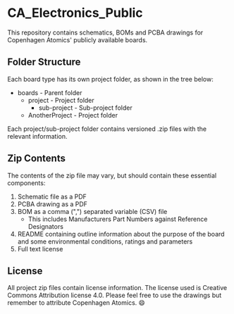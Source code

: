 # CA_Electronics_Public

This repository contains schematics, BOMs and PCBA drawings for Copenhagen Atomics' publicly available boards.

## Folder Structure

Each board type has its own project folder, as shown in the tree below:

- boards            - Parent folder
  - project         - Project folder
    - sub-project   - Sub-project folder
  - AnotherProject  - Project folder

Each project/sub-project folder contains versioned .zip files with the relevant information.

## Zip Contents

The contents of the zip file may vary, but should contain these essential components:

1. Schematic file as a PDF
2. PCBA drawing as a PDF
3. BOM as a comma (",") separated variable (CSV) file
    * This includes Manufacturers Part Numbers against Reference Designators
4. README containing outline information about the purpose of the board and some environmental conditions, ratings and parameters
5. Full text license

## License

All project zip files contain license information. The license used is Creative Commons Attribution license 4.0. Please feel free to use the drawings but remember to attribute Copenhagen Atomics. :smile:
